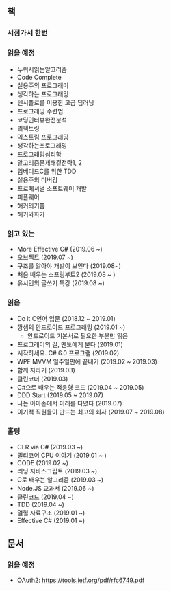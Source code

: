 ## 책
### 서점가서 한번

### 읽을 예정
- 누워서읽는알고리즘
- Code Complete
- 실용주의 프로그래머
- 생각하는 프로그래밍
- 텐서플로를 이용한 고급 딥러닝
- 프로그래밍 수련법
- 코딩인터뷰완전분석
- 리팩토링
- 익스트림 프로그래밍
- 생각하는프로그래밍
- 프로그래밍심리학
- 알고리즘문제해결전략1, 2
- 임베디드C를 위한 TDD
- 실용주의 디버깅
- 프로페셔널 소프트웨어 개발
- 피플웨어
- 해커의기쁨
- 해커와화가

### 읽고 있는
- More Effective C# (2019.06 ~)
- 오브젝트 (2019.07 ~)
- 구조를 알아야 개발이 보인다 (2019.08~)
- 처음 배우는 스프링부트2 (2019.08 ~ )
- 유시민의 글쓰기 특강 (2019.08 ~)

### 읽은
- Do it C언어 입문 (2018.12 ~ 2019.01)
- 깡샘의 안드로이드 프로그래밍 (2019.01 ~)
   - 안드로이드 기본서로 필요한 부분만 읽음
- 프로그래머의 길, 멘토에게 묻다 (2019.01)
- 시작하세요. C#  6.0 프로그램 (2019.02)
- WPF MVVM 일주일만에 끝내기 (2019.02 ~ 2019.03)
- 함께 자라기 (2019.03)
- 클린코더 (2019.03)
- C#으로 배우는 적응형 코드 (2019.04 ~ 2019.05)
- DDD Start (2019.05 ~ 2019.07)
- 나는 아마존에서 미래를 다녔다 (2019.07)
- 이기적 직원들이 만드는 최고의 회사 (2019.07 ~ 2019.08)

### 홀딩
- CLR via C# (2019.03 ~)
- 멀티코어 CPU 이야기 (2019.01 ~ )
- CODE (2019.02 ~)
- 러닝 자바스크립트 (2019.03 ~)
- C로 배우는 알고리즘 (2019.03 ~)
- Node.JS 교과서 (2019.06 ~)
- 클린코드 (2019.04 ~)
- TDD (2019.04 ~)
- 열혈 자료구조 (2019.01 ~)
- Effective C# (2019.01 ~)

## 문서
### 읽을 예정
- OAuth2: https://tools.ietf.org/pdf/rfc6749.pdf 